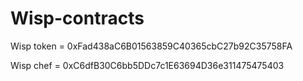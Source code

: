 # Wisp-contracts


Wisp token = 0xFad438aC6B01563859C40365cbC27b92C35758FA 

Wisp chef = 0xC6dfB30C6bb5DDc7c1E63694D36e311475475403
